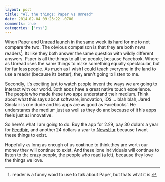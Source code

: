 ```yaml
---
layout: post
title: "All the things: Paper vs Unread"
date: 2014-02-04 09:23:22 -0700
comments: true
categories: ['rss']
---
```


When Paper and [Unread](http://jaredsinclair.com/unread/) launch in the same week its hard for me to not compare the two. The obvious comparison is that they are both news readers[^dubious]. Its like they both answer the same question with wildly different answers. Paper is all the things to all the people, because Facebook. Where as Unread uses the same things to make something equally spectacular, but for far less people. As much as I wish I could teach everyone in the land to use a reader (because its better), they aren't going to listen to me.

Secondly, it's exciting just to watch people invent the ways we are going to interact with our world. Both apps have a great native touch experience. The people who made these two apps understand their medium. Think about what this says about software, innovation, iOS ... blah blah, Jared Sinclair is one dude and his apps are as good as Facebooks'. He understands the medium just as well as they do and because of it his apps feels just as innovative.

So here's what I am going to do. Buy the app for 2.99, pay 30 dollars a year for [Feedbin](http://feedbin.me), and another 24 dollars a year to [Newsblur](http://newsblur.com/) because I want these things to exist.

Hopefully as long as enough of us continue to think they are worth our money they will continue to exist. And these lone individuals will continue to listen to the crazy people, the people who read (a lot), because they love the things we love.


[^dubious]: reader is a funny word to use to talk about Paper, but thats what it is.

